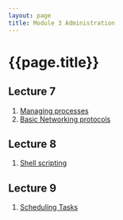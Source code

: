 ```yaml
---
layout: page
title: Module 3 Administration
---
```

# {{page.title}}

## Lecture 7
1. [Managing processes]()
2. [Basic Networking protocols]()

## Lecture 8
1. [Shell scripting]()

## Lecture 9
1. [Scheduling Tasks]()
